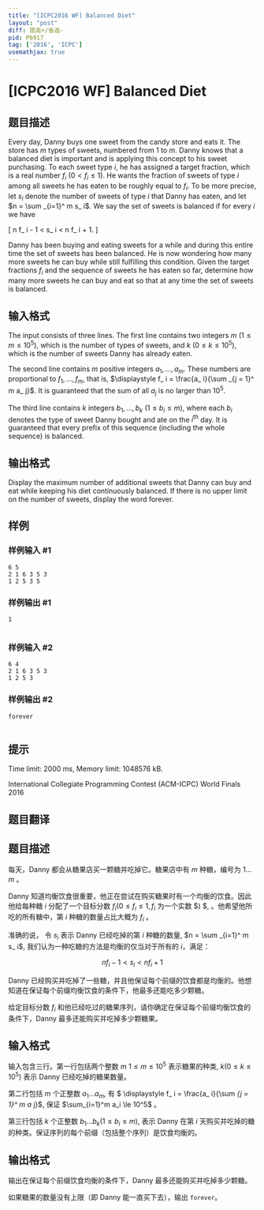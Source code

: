 ```yaml
---
title: "[ICPC2016 WF] Balanced Diet"
layout: "post"
diff: 提高+/省选-
pid: P6917
tag: ['2016', 'ICPC']
usemathjax: true
---
```


# [ICPC2016 WF] Balanced Diet
## 题目描述

Every day, Danny buys one sweet from the candy store and eats it. The store has $m$ types of sweets, numbered from $1$ to $m$. Danny knows that a balanced diet is important and is applying this concept to his sweet purchasing. To each sweet type $i$, he has assigned a target fraction, which is a real number $f_ i$ ($0 < f_ i \le 1$). He wants the fraction of sweets of type $i$ among all sweets he has eaten to be roughly equal to $f_ i$. To be more precise, let $s_ i$ denote the number of sweets of type $i$ that Danny has eaten, and let $n = \sum _{i=1}^ m s_ i$. We say the set of sweets is balanced if for every $i$ we have

\[ n f_ i - 1 < s_ i < n f_ i + 1. \] 

Danny has been buying and eating sweets for a while and during this entire time the set of sweets has been balanced. He is now wondering how many more sweets he can buy while still fulfilling this condition. Given the target fractions $f_ i$ and the sequence of sweets he has eaten so far, determine how many more sweets he can buy and eat so that at any time the set of sweets is balanced.
## 输入格式

The input consists of three lines. The first line contains two integers $m$ ($1 \le m \le 10^5$), which is the number of types of sweets, and $k$ ($0 \le k \le 10^5$), which is the number of sweets Danny has already eaten.

The second line contains $m$ positive integers $a_1, \ldots , a_ m$. These numbers are proportional to $f_1, \ldots , f_ m$, that is, $\displaystyle f_ i = \frac{a_ i}{\sum _{j = 1}^ m a_ j}$. It is guaranteed that the sum of all $a_ j$ is no larger than $10^5$.

The third line contains $k$ integers $b_1, \ldots , b_ k$ ($1 \le b_ i \le m$), where each $b_ i$ denotes the type of sweet Danny bought and ate on the $i^\text {th}$ day. It is guaranteed that every prefix of this sequence (including the whole sequence) is balanced.
## 输出格式

Display the maximum number of additional sweets that Danny can buy and eat while keeping his diet continuously balanced. If there is no upper limit on the number of sweets, display the word forever.
## 样例

### 样例输入 #1
```
6 5
2 1 6 3 5 3
1 2 5 3 5

```
### 样例输出 #1
```
1


```
### 样例输入 #2
```
6 4
2 1 6 3 5 3
1 2 5 3

```
### 样例输出 #2
```
forever


```
## 提示

Time limit: 2000 ms, Memory limit: 1048576 kB. 

 International Collegiate Programming Contest (ACM-ICPC) World Finals 2016
## 题目翻译

## 题目描述

每天，Danny 都会从糖果店买一颗糖并吃掉它。糖果店中有 $m$ 种糖，编号为 $1 \dots m$ 。

Danny 知道均衡饮食很重要，他正在尝试在购买糖果时有一个均衡的饮食。因此他给每种糖 $i$ 分配了一个目标分数 $f_i (0 \le f_i \le 1, f_i$ 为一个实数 $) $, 。他希望他所吃的所有糖中，第 $i$ 种糖的数量占比大概为 $f_i$ 。

准确的说， 令 $s_ i$ 表示 Danny 已经吃掉的第 $i$ 种糖的数量,  $n = \sum _{i=1}^ m s_ i$, 我们认为一种吃糖的方法是均衡的仅当对于所有的 $i$，满足：

$$n f_ i - 1 < s_ i < n f_ i + 1$$

Danny 已经购买并吃掉了一些糖，并且他保证每个前缀的饮食都是均衡的。他想知道在保证每个前缀均衡饮食的条件下，他最多还能吃多少颗糖。

给定目标分数 $f_i$
和他已经吃过的糖果序列，请你确定在保证每个前缀均衡饮食的条件下，Danny 最多还能购买并吃掉多少颗糖果。

## 输入格式

输入包含三行。第一行包括两个整数 m $1 \le m \le 10^5$ 表示糖果的种类, $k(0 \le k \le 10^5)$ 表示 Danny 已经吃掉的糖果数量。

第二行包括 $m$ 个正整数 $a_1 \dots a_m$, 有   $ \displaystyle f_ i = \frac{a_ i}{\sum _{j = 1}^ m a_ j}$, 保证
$\sum_{i=1}^m a_i \le 10^5$ 。

第三行包括 $k$ 个正整数 $b_1 \dots b_k (1 \le b_i \le m)$, 表示 Danny 在第 $i$ 天购买并吃掉的糖的种类。保证序列的每个前缀（包括整个序列）是饮食均衡的。

## 输出格式
输出在保证每个前缀饮食均衡的条件下，Danny 最多还能购买并吃掉多少颗糖。

如果糖果的数量没有上限（即 Danny 能一直买下去），输出 `forever`。

